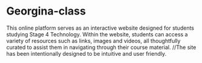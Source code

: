 # Georgina-class

This online platform serves as an interactive website designed for students studying Stage 4 Technology. Within the website, students can access a variety of resources such as links, images and videos, all thoughtfully curated to assist them in navigating through their course material. 
//The site has been intentionally designed to be intuitive and user friendly.
